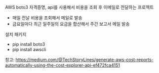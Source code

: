AWS boto3 자격증명, api를 사용해서 비용을 조회 후 이메일로 전달하는 프로젝트
- 매일 전날 비용을 조회해서 메일로 발송
- 금요일마다 최근 일주일의 요금을 합산해서 주간 보고서 메일 발송

설치 패키지 
- pip install boto3
- pip install awscli

참고: https://medium.com/@TechStoryLines/generate-aws-cost-reports-automatically-using-the-cost-explorer-api-ef472fca4151
